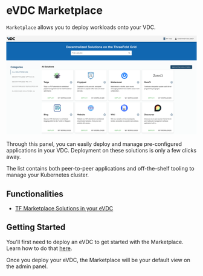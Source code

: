 # eVDC Marketplace

`Marketplace` allows you to deploy workloads onto your VDC.

![](img/evdcadmin.png)

Through this panel, you can easily deploy and manage pre-configured applications in your VDC. Deployment on these solutions is only a few clicks away. 

The list contains both peer-to-peer applications and off-the-shelf tooling to manage your Kubernetes cluster.

## Functionalities

- [TF Marketplace Solutions in your eVDC](evdc_tfnow)


## Getting Started

You'll first need to deploy an eVDC to get started with the Marketplace. Learn how to do that [here](evdc_deploy).

Once you deploy your eVDC, the Marketplace will be your default view on the admin panel.